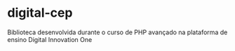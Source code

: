 # digital-cep
Biblioteca desenvolvida durante o curso de PHP avançado na plataforma de ensino Digital Innovation One

